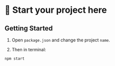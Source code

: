 # 🎯  Start your project here

## Getting Started

1. Open `package.json` and change the project `name`.

2. Then in terminal:

```
npm start
```